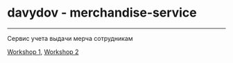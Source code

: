 # davydov - merchandise-service
___
Сервис учета выдачи мерча сотрудникам

[Workshop 1](http://c_route256.tilda.ws/workshop_1),
[Workshop 2](http://c_route256.tilda.ws/workshop_2)

